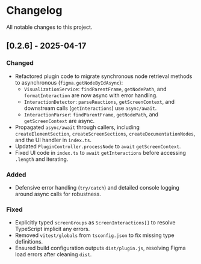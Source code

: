 # Changelog

All notable changes to this project.

## [0.2.6] - 2025-04-17

### Changed

- Refactored plugin code to migrate synchronous node retrieval methods to asynchronous (`figma.getNodeByIdAsync`):
  - `VisualizationService`: `findParentFrame`, `getNodePath`, and `formatInteraction` are now async with error handling.
  - `InteractionDetector`: `parseReactions`, `getScreenContext`, and downstream calls (`getInteractions`) use `async/await`.
  - `InteractionParser`: `findParentFrame`, `getNodePath`, and `getScreenContext` are async.
- Propagated `async/await` through callers, including `createElementSection`, `createScreenSections`, `createDocumentationNodes`, and the UI handler in `index.ts`.
- Updated `PluginController.processNode` to `await` `getScreenContext`.
- Fixed UI code in `index.ts` to `await` `getInteractions` before accessing `.length` and iterating.

### Added

- Defensive error handling (`try/catch`) and detailed console logging around async calls for robustness.

### Fixed

- Explicitly typed `screenGroups` as `ScreenInteractions[]` to resolve TypeScript implicit any errors.
- Removed `vitest/globals` from `tsconfig.json` to fix missing type definitions.
- Ensured build configuration outputs `dist/plugin.js`, resolving Figma load errors after cleaning `dist`.
